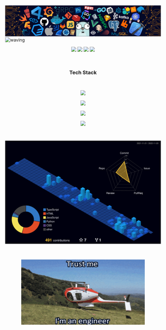 ![](https://github.com/deveshXm/deveshXm/blob/main/banner.png)
![waving](https://capsule-render.vercel.app/api?type=waving&height=200&text=Hi!%20I%20am%20Devesh&fontSize=60&fontAlign=50&fontAlignY=40&color=050927&fontColor=c0e4e4)

<div align="center">
  
[<img src="https://img.shields.io/badge/linkedin-%230077B5.svg?&style=for-the-badge&logo=linkedin&logoColor=white">](https://www.linkedin.com/in/devxm)
[<img src="https://img.shields.io/badge/Portfolio-%23000000.svg?&style=for-the-badge">](https://deveshmeena.tech/)
[<img src="https://img.shields.io/badge/Resume-%23000000.svg?&style=for-the-badge">](http://drive.google.com/file/d/1ZAiKj7vhU_x7Zu5JTGWpSd8q33jaAVSP/view?usp=sharing)
<a href="mailto:nothefakedevesh@gmail.com"><img src="https://img.shields.io/badge/Gmail-D14836?style=for-the-badge&logo=gmail&logoColor=white"></a>
  
</div>

<br>


<h3 align="center"><strong>Tech Stack</strong></h3>

<br>

<p align="center">
  <a href="https://skillicons.dev">
    <img src="https://skillicons.dev/icons?i=javascript,typescript,python,c,cpp" />
  </a>
</p>
<p align="center">
  <a href="https://skillicons.dev">
    <img src="https://skillicons.dev/icons?i=next,react,express,tailwind,nodejs,bootstrap" />
  </a>
</p>
<p align="center">
  <a href="https://skillicons.dev">
    <img src="https://skillicons.dev/icons?i=git,github,kubernetes,docker,aws,figma,netlify" />
  </a>
</p>
<p align="center">
  <a href="https://skillicons.dev">
    <img src="https://skillicons.dev/icons?i=heroku,firebase,vercel,mysql,mongo,linux" />
  </a>
</p>

<br>

![svg](https://raw.githubusercontent.com/deveshXm/deveshXm/main/profile-3d-contrib/profile-night-view.svg)

<br>
<br>

<div align="center">
  <img src="./trust me.gif" width="400px" />
</div>
